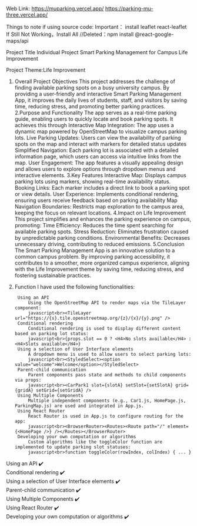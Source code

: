 Web Link:
https://muparking.vercel.app/
https://parking-mu-three.vercel.app/

Things to note if using source code:
Important：
	install leaflet react-leaflet   
	If Still Not Working，Install All
	//Deleted：npm install @react-google-maps/api  

Project Title
	Individual Project
	Smart Parking Management for Campus Life Improvement

Project Theme:Life Improvement	

1. Overall Project Objectives 
	This project addresses the challenge of finding available parking spots on a busy university campus. By providing a user-friendly and interactive Smart Parking Management App, it improves the daily lives of students, staff, and visitors by saving time, reducing stress, and promoting better parking practices. 
2.Purpose and Functionality
	The app serves as a real-time parking guide, enabling users to quickly locate and book parking spots. It achieves this through
	Interactive Map Integration: The app uses a dynamic map powered by OpenStreetMap to visualize campus parking lots.
	Live Parking Updates: Users can view the availability of parking spots on the map and interact with markers for detailed status updates
	Simplified Navigation: Each parking lot is associated with a detailed information page, which users can access via intuitive links from the map.
	User Engagement: The app features a visually appealing design and allows users to explore options through dropdown menus and interactive elements.
3.Key Features
	Interactive Map: Displays campus parking lots using markers, showing real-time availability status.
	Booking Links: Each marker includes a direct link to book a parking spot or view details.
	User Experience: Implements conditional rendering, ensuring users receive feedback based on parking availability
	Map Navigation Boundaries: Restricts map exploration to the campus area, keeping the focus on relevant locations.
4.Impact on Life Improvement
	This project simplifies and enhances the parking experience on campus, promoting:
		Time Efficiency: Reduces the time spent searching for available parking spots.
		Stress Reduction: Eliminates frustration caused by unpredictable parking conditions.
		Environmental Benefits: Decreases unnecessary driving, contributing to reduced emissions.
5.Conclusion
	The Smart Parking Management App is an innovative solution to a common campus problem. By improving parking accessibility, it contributes to a smoother, more organized campus experience, aligning with the Life Improvement theme by saving time, reducing stress, and fostering sustainable practices.

6. Function 
	I have used the following functionalities:

		Using an API
    		Using the OpenStreetMap API to render maps via the TileLayer component:
			javascript<br><TileLayer url="https://{s}.tile.openstreetmap.org/{z}/{x}/{y}.png" />
		Conditional rendering
			Conditional rendering is used to display different content based on parking lot status:
			javascript<br>{props.slot == 0 ? <H4>No slots available</H4> : <H4>Slots available</H4>}
		Using a selection of User Interface elements	
			A dropdown menu is used to allow users to select parking lots:
			javascript<br><StyledSelect><option value="welcome">Welcome</option></StyledSelect>
		Parent-child communication	
			Parent components pass state and methods to child components via props:
			javascript<br><CarPark1 slot={slotA} setSlot={setSlotA} grid={gridA} setGrid={setGridA} />
		Using Multiple Components	
			Multiple independent components (e.g., Car1.js, HomePage.js, ParkingMap.js) are used and integrated in App.js.
		Using React Router	
			React Router is used in App.js to configure routing for the app:
			javascript<br><BrowserRouter><Routes><Route path="/" element={<HomePage />} /></Routes></BrowserRouter>
		Developing your own computation or algorithms	
			Custom algorithms like the toggleColor function are implemented to update parking slot statuses:
			javascript<br>function toggleColor(rowIndex, colIndex) { ... }

Using an API	✔️			
Conditional rendering	✔️			
Using a selection of User Interface elements	✔️		
Parent-child communication	✔️		
Using Multiple Components	✔️		
Using React Router	✔️		
Developing your own computation or algorithms	✔️			